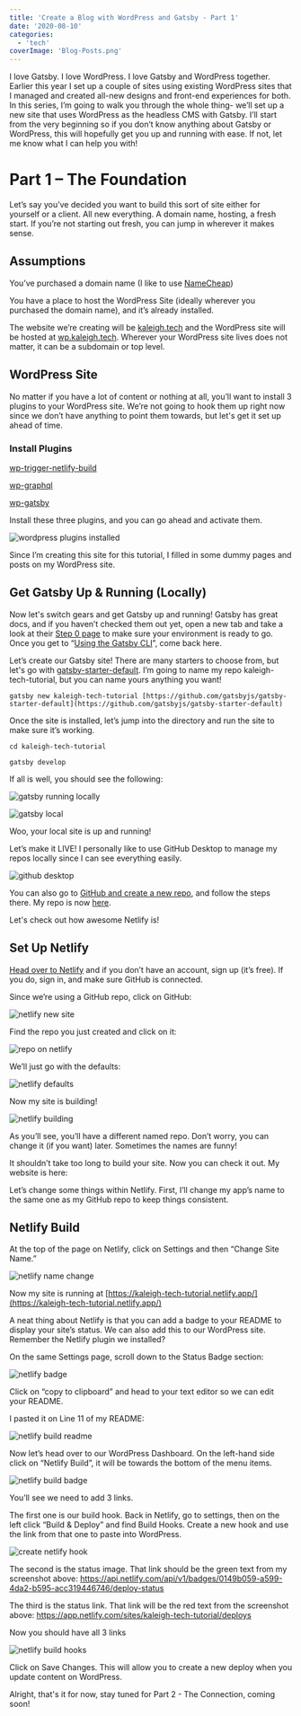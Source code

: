 ```yaml
---
title: 'Create a Blog with WordPress and Gatsby - Part 1'
date: '2020-08-10'
categories:
  - 'tech'
coverImage: 'Blog-Posts.png'
---
```


I love Gatsby. I love WordPress. I love Gatsby and WordPress together. Earlier this year I set up a couple of sites using existing WordPress sites that I managed and created all-new designs and front-end experiences for both. In this series, I’m going to walk you through the whole thing- we’ll set up a new site that uses WordPress as the headless CMS with Gatsby. I’ll start from the very beginning so if you don’t know anything about Gatsby or WordPress, this will hopefully get you up and running with ease. If not, let me know what I can help you with!

# Part 1 – The Foundation

Let’s say you’ve decided you want to build this sort of site either for yourself or a client. All new everything. A domain name, hosting, a fresh start. If you’re not starting out fresh, you can jump in wherever it makes sense.

## Assumptions

You’ve purchased a domain name (I like to use [NameCheap](https://www.namecheap.com/))

You have a place to host the WordPress Site (ideally wherever you purchased the domain name), and it’s already installed.

The website we’re creating will be [kaleigh.tech](https://kaleigh.tech/) and the WordPress site will be hosted at [wp.kaleigh.tech](https://wp.kaleigh.tech/). Wherever your WordPress site lives does not matter, it can be a subdomain or top level.

## WordPress Site

No matter if you have a lot of content or nothing at all, you’ll want to install 3 plugins to your WordPress site. We’re not going to hook them up right now since we don’t have anything to point them towards, but let's get it set up ahead of time.

### Install Plugins

[wp-trigger-netlify-build](https://github.com/iamtimsmith/wp-trigger-netlify-build)

[wp-graphql](https://github.com/wp-graphql/wp-graphql)

[wp-gatsby](https://github.com/gatsbyjs/wp-gatsby)

Install these three plugins, and you can go ahead and activate them.

![wordpress plugins installed](images/Screen-Shot-2020-08-09-at-8.16.28-PM.png)

Since I’m creating this site for this tutorial, I filled in some dummy pages and posts on my WordPress site.

## Get Gatsby Up & Running (Locally)

Now let's switch gears and get Gatsby up and running! Gatsby has great docs, and if you haven’t checked them out yet, open a new tab and take a look at their [Step 0 page](https://www.gatsbyjs.org/tutorial/part-zero/) to make sure your environment is ready to go. Once you get to “[Using the Gatsby CLI](https://www.gatsbyjs.org/tutorial/part-zero/#using-the-gatsby-cli)”, come back here.

Let’s create our Gatsby site! There are many starters to choose from, but let's go with [gatsby-starter-default](https://github.com/gatsbyjs/gatsby-starter-default). I’m going to name my repo kaleigh-tech-tutorial, but you can name yours anything you want!

`gatsby new kaleigh-tech-tutorial [https://github.com/gatsbyjs/gatsby-starter-default](https://github.com/gatsbyjs/gatsby-starter-default)`

Once the site is installed, let’s jump into the directory and run the site to make sure it’s working.

`cd kaleigh-tech-tutorial`

`gatsby develop`

If all is well, you should see the following:

![gatsby running locally](images/Screen-Shot-2020-08-06-at-6.41.07-PM.png)

![gatsby local](images/Screen-Shot-2020-08-06-at-6.40.48-PM.png)

Woo, your local site is up and running!

Let’s make it LIVE! I personally like to use GitHub Desktop to manage my repos locally since I can see everything easily.

![github desktop](images/Screen-Shot-2020-08-06-at-6.43.02-PM.png)

You can also go to [GitHub and create a new repo](https://github.com/new), and follow the steps there. My repo is now [here](https://github.com/klgh/kaleigh-tech-tutorial).

Let's check out how awesome Netlify is!

## Set Up Netlify

[Head over to Netlify](https://app.netlify.com/start) and if you don’t have an account, sign up (it’s free). If you do, sign in, and make sure GitHub is connected.

Since we’re using a GitHub repo, click on GitHub:

![netlify new site](images/Screen-Shot-2020-08-06-at-6.49.50-PM.png)

Find the repo you just created and click on it:

![repo on netlify](images/Screen-Shot-2020-08-06-at-6.50.39-PM.png)

We’ll just go with the defaults:

![netlify defaults](images/Screen-Shot-2020-08-06-at-6.51.10-PM.png)

Now my site is building!

![netlify building](images/Screen-Shot-2020-08-06-at-6.51.33-PM.png)

As you’ll see, you’ll have a different named repo. Don’t worry, you can change it (if you want) later. Sometimes the names are funny!

It shouldn’t take too long to build your site. Now you can check it out. My website is here:

Let’s change some things within Netlify. First, I’ll change my app’s name to the same one as my GitHub repo to keep things consistent.

## Netlify Build

At the top of the page on Netlify, click on Settings and then “Change Site Name.”

![netlify name change](images/Screen-Shot-2020-08-06-at-6.56.34-PM.png)

Now my site is running at [https://kaleigh-tech-tutorial.netlify.app/](https://kaleigh-tech-tutorial.netlify.app/)

A neat thing about Netlify is that you can add a badge to your README to display your site’s status. We can also add this to our WordPress site. Remember the Netlify plugin we installed?

On the same Settings page, scroll down to the Status Badge section:

![netlify badge](images/Screen-Shot-2020-08-06-at-6.58.39-PM.png)

Click on “copy to clipboard” and head to your text editor so we can edit your README.

I pasted it on Line 11 of my README:

![netlify build readme](images/Screen-Shot-2020-08-06-at-7.00.46-PM.png)

Now let’s head over to our WordPress Dashboard. On the left-hand side click on “Netlify Build”, it will be towards the bottom of the menu items.

![netlify build badge](images/netlify-build-badge.png)

You’ll see we need to add 3 links.

The first one is our build hook. Back in Netlify, go to settings, then on the left click “Build & Deploy” and find Build Hooks. Create a new hook and use the link from that one to paste into WordPress.

![create netlify hook](images/Screen-Shot-2020-08-06-at-7.07.10-PM.png)

The second is the status image. That link should be the green text from my screenshot above: https://api.netlify.com/api/v1/badges/0149b059-a599-4da2-b595-acc319446746/deploy-status

The third is the status link. That link will be the red text from the screenshot above: https://app.netlify.com/sites/kaleigh-tech-tutorial/deploys

Now you should have all 3 links

![netlify build hooks](images/Screen-Shot-2020-08-06-at-7.09.10-PM.png)

Click on Save Changes. This will allow you to create a new deploy when you update content on WordPress.

Alright, that's it for now, stay tuned for Part 2 - The Connection, coming soon!
